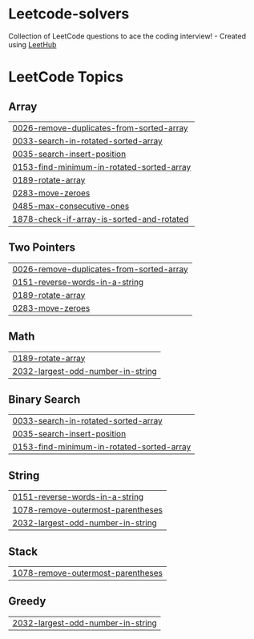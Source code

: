 # Leetcode-solvers
Collection of LeetCode questions to ace the coding interview! - Created using [LeetHub](https://github.com/QasimWani/LeetHub)

<!---LeetCode Topics Start-->
# LeetCode Topics
## Array
|  |
| ------- |
| [0026-remove-duplicates-from-sorted-array](https://github.com/anuni03/Leetcode-solvers/tree/master/0026-remove-duplicates-from-sorted-array) |
| [0033-search-in-rotated-sorted-array](https://github.com/anuni03/Leetcode-solvers/tree/master/0033-search-in-rotated-sorted-array) |
| [0035-search-insert-position](https://github.com/anuni03/Leetcode-solvers/tree/master/0035-search-insert-position) |
| [0153-find-minimum-in-rotated-sorted-array](https://github.com/anuni03/Leetcode-solvers/tree/master/0153-find-minimum-in-rotated-sorted-array) |
| [0189-rotate-array](https://github.com/anuni03/Leetcode-solvers/tree/master/0189-rotate-array) |
| [0283-move-zeroes](https://github.com/anuni03/Leetcode-solvers/tree/master/0283-move-zeroes) |
| [0485-max-consecutive-ones](https://github.com/anuni03/Leetcode-solvers/tree/master/0485-max-consecutive-ones) |
| [1878-check-if-array-is-sorted-and-rotated](https://github.com/anuni03/Leetcode-solvers/tree/master/1878-check-if-array-is-sorted-and-rotated) |
## Two Pointers
|  |
| ------- |
| [0026-remove-duplicates-from-sorted-array](https://github.com/anuni03/Leetcode-solvers/tree/master/0026-remove-duplicates-from-sorted-array) |
| [0151-reverse-words-in-a-string](https://github.com/anuni03/Leetcode-solvers/tree/master/0151-reverse-words-in-a-string) |
| [0189-rotate-array](https://github.com/anuni03/Leetcode-solvers/tree/master/0189-rotate-array) |
| [0283-move-zeroes](https://github.com/anuni03/Leetcode-solvers/tree/master/0283-move-zeroes) |
## Math
|  |
| ------- |
| [0189-rotate-array](https://github.com/anuni03/Leetcode-solvers/tree/master/0189-rotate-array) |
| [2032-largest-odd-number-in-string](https://github.com/anuni03/Leetcode-solvers/tree/master/2032-largest-odd-number-in-string) |
## Binary Search
|  |
| ------- |
| [0033-search-in-rotated-sorted-array](https://github.com/anuni03/Leetcode-solvers/tree/master/0033-search-in-rotated-sorted-array) |
| [0035-search-insert-position](https://github.com/anuni03/Leetcode-solvers/tree/master/0035-search-insert-position) |
| [0153-find-minimum-in-rotated-sorted-array](https://github.com/anuni03/Leetcode-solvers/tree/master/0153-find-minimum-in-rotated-sorted-array) |
## String
|  |
| ------- |
| [0151-reverse-words-in-a-string](https://github.com/anuni03/Leetcode-solvers/tree/master/0151-reverse-words-in-a-string) |
| [1078-remove-outermost-parentheses](https://github.com/anuni03/Leetcode-solvers/tree/master/1078-remove-outermost-parentheses) |
| [2032-largest-odd-number-in-string](https://github.com/anuni03/Leetcode-solvers/tree/master/2032-largest-odd-number-in-string) |
## Stack
|  |
| ------- |
| [1078-remove-outermost-parentheses](https://github.com/anuni03/Leetcode-solvers/tree/master/1078-remove-outermost-parentheses) |
## Greedy
|  |
| ------- |
| [2032-largest-odd-number-in-string](https://github.com/anuni03/Leetcode-solvers/tree/master/2032-largest-odd-number-in-string) |
<!---LeetCode Topics End-->